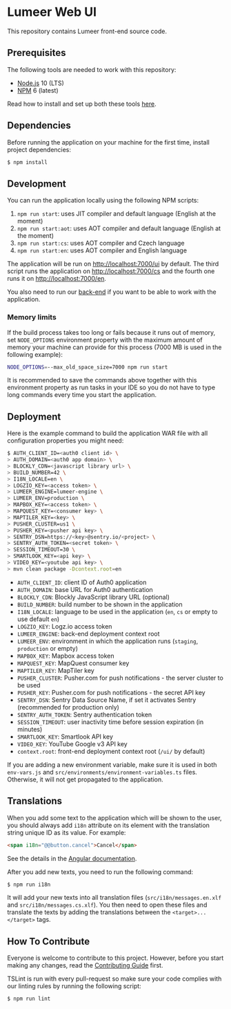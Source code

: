 # Lumeer Web UI

This repository contains Lumeer front-end source code.

## Prerequisites

The following tools are needed to work with this repository:

- [Node.js](https://nodejs.org/en/) 10 (LTS)
- [NPM](https://www.npmjs.com/) 6 (latest)

Read how to install and set up both these tools [here](https://docs.npmjs.com/getting-started/installing-node#install-npm--manage-npm-versions).

## Dependencies

Before running the application on your machine for the first time, install project dependencies:

```bash
$ npm install
```

## Development

You can run the application locally using the following NPM scripts:

1. `npm run start`: uses JIT compiler and default language (English at the moment)
1. `npm run start:aot`: uses AOT compiler and default language (English at the moment)
1. `npm run start:cs`: uses AOT compiler and Czech language
1. `npm run start:en`: uses AOT compiler and English language

The application will be run on [http://localhost:7000/ui](http://localhost:7000/ui) by default.
The third script runs the application on [http://localhost:7000/cs](http://localhost:7000/cs) and the fourth one runs it on [http://localhost:7000/en](http://localhost:7000/en).

You also need to run our [back-end](https://github.com/Lumeer/engine) if you want to be able to work with the application.

### Memory limits

If the build process takes too long or fails because it runs out of memory, set `NODE_OPTIONS` environment property with the maximum amount of memory your machine can provide for this process (7000 MB is used in the following example):

```bash
NODE_OPTIONS=--max_old_space_size=7000 npm run start
```

It is recommended to save the commands above together with this environment property as run tasks in your IDE so you do not have to type long commands every time you start the application.

## Deployment

Here is the example command to build the application WAR file with all configuration properties you might need:

```bash
$ AUTH_CLIENT_ID=<auth0 client id> \
> AUTH_DOMAIN=<auth0 app domain> \
> BLOCKLY_CDN=<javascript library url> \
> BUILD_NUMBER=42 \
> I18N_LOCALE=en \
> LOGZIO_KEY=<access token> \
> LUMEER_ENGINE=lumeer-engine \
> LUMEER_ENV=production \
> MAPBOX_KEY=<access token> \
> MAPQUEST_KEY=<consumer key> \
> MAPTILER_KEY=<key> \
> PUSHER_CLUSTER=us1 \
> PUSHER_KEY=<pusher api key> \
> SENTRY_DSN=https://<key>@sentry.io/<project> \
> SENTRY_AUTH_TOKEN=<secret token> \
> SESSION_TIMEOUT=30 \
> SMARTLOOK_KEY=<api key> \
> VIDEO_KEY=<youtube api key> \
> mvn clean package -Dcontext.root=en
```

- `AUTH_CLIENT_ID`: client ID of Auth0 application
- `AUTH_DOMAIN`: base URL for Auth0 authentication
- `BLOCKLY_CDN`: Blockly JavaScript library URL (optional)
- `BUILD_NUMBER`: build number to be shown in the application
- `I18N_LOCALE`: language to be used in the application (`en`, `cs` or empty to use default `en`)
- `LOGZIO_KEY`: Logz.io access token
- `LUMEER_ENGINE`: back-end deployment context root
- `LUMEER_ENV`: environment in which the application runs (`staging`, `production` or empty)
- `MAPBOX_KEY`: Mapbox access token
- `MAPQUEST_KEY`: MapQuest consumer key
- `MAPTILER_KEY`: MapTiler key
- `PUSHER_CLUSTER`: Pusher.com for push notifications - the server cluster to be used
- `PUSHER_KEY`: Pusher.com for push notifications - the secret API key
- `SENTRY_DSN`: Sentry Data Source Name, if set it activates Sentry (recommended for production only)
- `SENTRY_AUTH_TOKEN`: Sentry authentication token
- `SESSION_TIMEOUT`: user inactivity time before session expiration (in minutes)
- `SMARTLOOK_KEY`: Smartlook API key
- `VIDEO_KEY`: YouTube Google v3 API key
- `context.root`: front-end deployment context root (`/ui/` by default)

If you are adding a new environment variable, make sure it is used in both `env-vars.js` and `src/environments/environment-variables.ts` files.
Otherwise, it will not get propagated to the application.

## Translations

When you add some text to the application which will be shown to the user, you should always add `i18n` attribute on its element with the translation string unique ID as its value. For example:

```html
<span i18n="@@button.cancel">Cancel</span>
```

See the details in the [Angular documentation](https://angular.io/guide/i18n).

After you add new texts, you need to run the following command:

```bash
$ npm run i18n
```

It will add your new texts into all translation files (`src/i18n/messages.en.xlf` and `src/i18n/messages.cs.xlf`). You then need to open these files and translate the texts by adding the translations between the `<target>...</target>` tags.

## How To Contribute

Everyone is welcome to contribute to this project.
However, before you start making any changes, read the [Contributing Guide](https://github.com/Lumeer/web-ui/blob/devel/CONTRIBUTING.md) first.

TSLint is run with every pull-request so make sure your code complies with our linting rules by running the following script:

```bash
$ npm run lint
```
